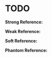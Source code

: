 # TODO

**Strong Reference:**  

**Weak Reference:**  

**Soft Reference:**  

**Phantom Reference:**  

